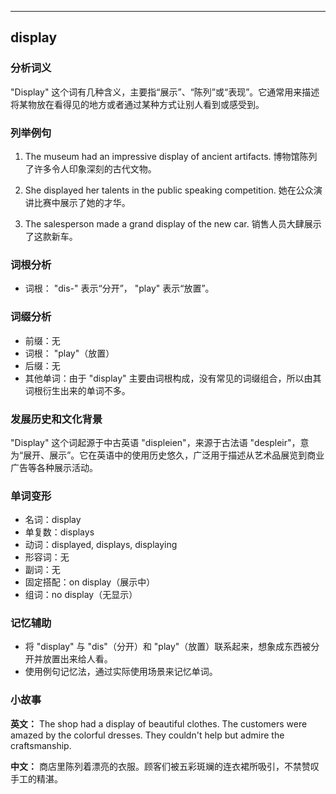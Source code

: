 
---------------
## display
### 分析词义
"Display" 这个词有几种含义，主要指“展示”、“陈列”或“表现”。它通常用来描述将某物放在看得见的地方或者通过某种方式让别人看到或感受到。

### 列举例句
1. The museum had an impressive display of ancient artifacts.
   博物馆陈列了许多令人印象深刻的古代文物。

2. She displayed her talents in the public speaking competition.
   她在公众演讲比赛中展示了她的才华。

3. The salesperson made a grand display of the new car.
   销售人员大肆展示了这款新车。

### 词根分析
- 词根： "dis-" 表示“分开”， "play" 表示“放置”。

### 词缀分析
- 前缀：无
- 词根： "play"（放置）
- 后缀：无
- 其他单词：由于 "display" 主要由词根构成，没有常见的词缀组合，所以由其词根衍生出来的单词不多。

### 发展历史和文化背景
"Display" 这个词起源于中古英语 "displeien"，来源于古法语 "despleir"，意为“展开、展示”。它在英语中的使用历史悠久，广泛用于描述从艺术品展览到商业广告等各种展示活动。

### 单词变形
- 名词：display
- 单复数：displays
- 动词：displayed, displays, displaying
- 形容词：无
- 副词：无
- 固定搭配：on display（展示中）
- 组词：no display（无显示）

### 记忆辅助
- 将 "display" 与 "dis"（分开）和 "play"（放置）联系起来，想象成东西被分开并放置出来给人看。
- 使用例句记忆法，通过实际使用场景来记忆单词。

### 小故事
**英文：**
The shop had a display of beautiful clothes. The customers were amazed by the colorful dresses. They couldn't help but admire the craftsmanship.

**中文：**
商店里陈列着漂亮的衣服。顾客们被五彩斑斓的连衣裙所吸引，不禁赞叹手工的精湛。

